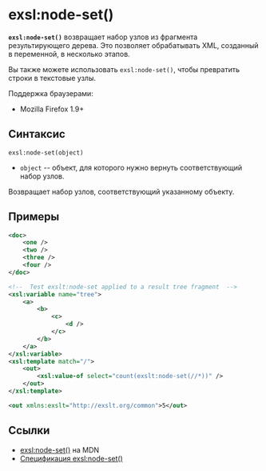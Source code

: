 # exsl​:node-set()

**`exsl:node-set()`** возвращает набор узлов из фрагмента результирующего дерева. Это позволяет обрабатывать XML, созданный в переменной, в несколько этапов.

Вы также можете использовать `exsl:node-set()`, чтобы превратить строки в текстовые узлы.

Поддержка браузерами:

- Mozilla Firefox 1.9+

## Синтаксис

```
exsl:node-set(object)
```

- `object` -- объект, для которого нужно вернуть соответствующий набор узлов.

Возвращает набор узлов, соответствующий указанному объекту.

## Примеры

```xml
<doc>
	<one />
	<two />
	<three />
	<four />
</doc>
```

```xml
<!--  Test exslt:node-set applied to a result tree fragment  -->
<xsl:variable name="tree">
	<a>
		<b>
			<c>
				<d />
			</c>
		</b>
	</a>
</xsl:variable>
<xsl:template match="/">
	<out>
		<xsl:value-of select="count(exslt:node-set(//*))" />
	</out>
</xsl:template>
```

```xml
<out xmlns:exslt="http://exslt.org/common">5</out>
```

## Ссылки

- [exsl​:node-set()](https://developer.mozilla.org/en-US/docs/Web/EXSLT/exsl/node-set) на MDN
- [Спецификация exsl​:node-set()](http://exslt.org/exsl/functions/node-set/index.html)
